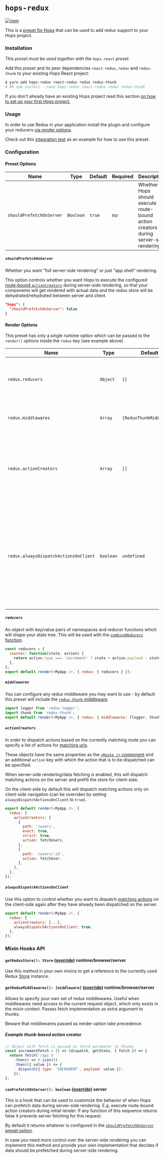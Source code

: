 # `hops-redux`

[![npm](https://img.shields.io/npm/v/hops-redux/latest.svg)](https://www.npmjs.com/package/hops-redux)

This is a [preset for Hops](https://github.com/xing/hops/tree/master#presets) that can be used to add redux support to your Hops project.

### Installation

_This preset must be used together with the `hops-react` preset._

Add this preset and its peer dependencies `react-redux`, `redux` and `redux-thunk` to your existing Hops React project:

```bash
$ yarn add hops-redux react-redux redux redux-thunk
# OR npm install --save hops-redux react-redux redux redux-thunk
```

If you don't already have an existing Hops project read this section [on how to set up your first Hops project.](https://github.com/xing/hops/tree/master#quick-start)

### Usage

In order to use Redux in your application install the plugin and configure your reducers [via render options](#render-options).

Check out this [integration test](https://github.com/xing/hops/tree/master/packages/spec/integration/redux) as an example for how to use this preset.

### Configuration

#### Preset Options

| Name                     | Type      | Default | Required | Description                                                                          |
| ------------------------ | --------- | ------- | -------- | ------------------------------------------------------------------------------------ |
| `shouldPrefetchOnServer` | `Boolean` | `true`  | _no_     | Whether Hops should execute route-bound action creators during server-side rendering |

##### `shouldPrefetchOnServer`

Whether you want "full server-side rendering" or just "app shell" rendering.

This option controls whether you want Hops to execute the configured [route-bound `actionCreators`](#actioncreators) during server-side rendering, so that your components will get rendered with actual data and the redux store will be dehydrated/rehydrated between server and client.

```json
"hops": {
  "shouldPrefetchOnServer": false
}
```

#### Render Options

This preset has only a single runtime option which can be passed to the `render()` options inside the `redux` key (see example above).

| Name                                  | Type      | Default                  | Required | Description                                                                                                                                                         |
| ------------------------------------- | --------- | ------------------------ | -------- | ------------------------------------------------------------------------------------------------------------------------------------------------------------------- |
| `redux.reducers`                      | `Object`  | `{}`                     | _yes_    | An object [whose values](https://redux.js.org/api-reference/combinereducers#arguments) consists of all your reducer functions.                                      |
| `redux.middlewares`                   | `Array`   | `[ReduxThunkMiddleware]` | _no_     | An array of all [redux middleware](https://redux.js.org/api-reference/applymiddleware) you want to use.                                                             |
| `redux.actionCreators`                | `Array`   | `[]`                     | _no_     | An array of route-bound action creators to be dispatched when the current route matches.                                                                            |
| `redux.alwaysDispatchActionsOnClient` | `boolean` | `undefined`              | _no_     | When using server side rendering the route-matching actions will be dispatched on the server only - pass `true` to also dispatch these actions on the client again. |

##### `reducers`

An object with key/value pairs of namespaces and reducer functions which will shape your state tree. This will be used with the [`combineReducers` function](https://redux.js.org/api-reference/combinereducers#arguments).

```javascript
const reducers = {
  counter: function(state, action) {
    return action.type === 'increment' ? state + action.payload : state;
  },
};
export default render(<MyApp />, { redux: { reducers } });
```

##### `middlewares`

You can configure any redux middleware you may want to use - by default this preset will include the [`redux-thunk` middleware](https://github.com/reduxjs/redux-thunk).

```javascript
import logger from 'redux-logger';
import thunk from 'redux-thunk';
export default render(<MyApp />, { redux: { middlewares: [logger, thunk] } });
```

##### `actionCreators`

In order to dispatch actions based on the currently matching route you can specify a list of actions for [matching urls](https://github.com/ReactTraining/react-router/blob/master/packages/react-router/docs/api/matchPath.md).

These objects have the same properties as the [`<Route />` component](https://reacttraining.com/react-router/core/api/Route/path-string) and an additional `action` key with which the action that is to be dispatched can be specified.

When server-side rendering/data fetching is enabled, this will dispatch matching actions on the server and prefill the store for client-side.

On the client-side by default this will dispatch matching actions only on client-side navigation (can be overriden by setting `alwaysDispatchActionsOnClient` to `true`).

```javascript
export default render(<MyApp />, {
  redux: {
    actionCreators: [
      {
        path: '/users',
        exact: true,
        strict: true,
        action: fetchUsers,
      },
      {
        path: '/users/:id',
        action: fetchUser,
      },
    ],
  },
});
```

##### `alwaysDispatchActionsOnClient`

Use this option to control whether you want to dispatch [matching actions](#actioncreators) on the client-side again after they have already been dispatched on the server.

```javascript
export default render(<MyApp />, {
  redux: {
    actionCreators: [...],
    alwaysDispatchActionsOnClient: true,
  },
});
```

### Mixin Hooks API

#### `getReduxStore(): Store` ([override](https://github.com/untool/mixinable/blob/master/README.md#defineoverride)) **runtime/browser/server**

Use this method in your own mixins to get a reference to the currently used Redux [Store](https://redux.js.org/api-reference/store) instance.

#### `getReduxMiddlewares(): [middleware]` ([override](https://github.com/untool/mixinable/blob/master/README.md#defineoverride)) **runtime/browser/server**

Allows to specify your own set of redux middlewares. Useful when middlewares need access to the current request object, which only exists in the mixin context. Passes fetch implementation as extra argument to thunks.

Beware that middlewares passed as render option take precedence.

##### Example thunk-based action creator

```javascript
// Object with fetch is passed as third parameter to thunks
const incrementFetch = () => (dispatch, getState, { fetch }) => {
  return fetch('/api')
    .then(r => r.json())
    .then(({ value }) => {
      dispatch({ type: 'INCREMENT', payload: value });
    });
};
```

#### `canPrefetchOnServer(): boolean` ([override](https://github.com/untool/mixinable/blob/master/README.md#defineoverride)) **server**

This is a hook that can be used to customize the behavior of when Hops can prefetch data during server-side rendering. E.g. execute route-bound action creators during initial render. If any function of this sequence returns false it prevents server fetching for this request.

By default it returns whatever is configured in the [`shouldPrefetchOnServer` preset option](#shouldprefetchonserver).

In case you need more control over the server-side rendering you can implement this method and provide your own implementation that decides if data should be prefetched during server-side rendering.
